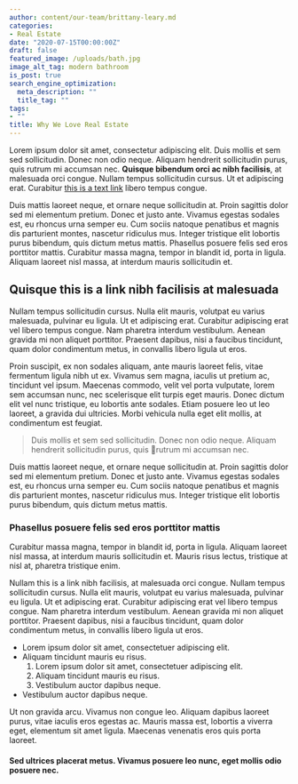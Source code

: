 ```yaml
---
author: content/our-team/brittany-leary.md
categories:
- Real Estate
date: "2020-07-15T00:00:00Z"
draft: false
featured_image: /uploads/bath.jpg
image_alt_tag: modern bathroom
is_post: true
search_engine_optimization:
  meta_description: ""
  title_tag: ""
tags:
- ""
title: Why We Love Real Estate
---
```

Lorem ipsum dolor sit amet, consectetur adipiscing elit. Duis mollis et sem sed sollicitudin. Donec non odio neque. Aliquam hendrerit sollicitudin purus, quis rutrum mi accumsan nec.&nbsp;**Quisque bibendum orci ac nibh facilisis**, at malesuada orci congue. Nullam tempus sollicitudin cursus. Ut et adipiscing erat. Curabitur&nbsp;[this is a text link](https://magzilla10.favethemes.com/wp/magzilla/demo02/introducing-a-revolutionary-method-to-master-make-up/)&nbsp;libero tempus congue.

Duis mattis laoreet neque, et ornare neque sollicitudin at. Proin sagittis dolor sed mi elementum pretium. Donec et justo ante. Vivamus egestas sodales est, eu rhoncus urna semper eu. Cum sociis natoque penatibus et magnis dis parturient montes, nascetur ridiculus mus. Integer tristique elit lobortis purus bibendum, quis dictum metus mattis. Phasellus posuere felis sed eros porttitor mattis. Curabitur massa magna, tempor in blandit id, porta in ligula. Aliquam laoreet nisl massa, at interdum mauris sollicitudin et.

## Quisque this is a link nibh facilisis at malesuada

Nullam tempus sollicitudin cursus. Nulla elit mauris, volutpat eu varius malesuada, pulvinar eu ligula. Ut et adipiscing erat. Curabitur adipiscing erat vel libero tempus congue. Nam pharetra interdum vestibulum. Aenean gravida mi non aliquet porttitor. Praesent dapibus, nisi a faucibus tincidunt, quam dolor condimentum metus, in convallis libero ligula ut eros.

Proin suscipit, ex non sodales aliquam, ante mauris laoreet felis, vitae fermentum ligula nibh ut ex. Vivamus sem magna, iaculis ut pretium ac, tincidunt vel ipsum. Maecenas commodo, velit vel porta vulputate, lorem sem accumsan nunc, nec scelerisque elit turpis eget mauris. Donec dictum elit vel nunc tristique, eu lobortis ante sodales. Etiam posuere leo ut leo laoreet, a gravida dui ultricies. Morbi vehicula nulla eget elit mollis, at condimentum est feugiat.

> Duis mollis et sem sed sollicitudin. Donec non odio neque. Aliquam hendrerit sollicitudin purus, quis rutrum mi accumsan nec.

Duis mattis laoreet neque, et ornare neque sollicitudin at. Proin sagittis dolor sed mi elementum pretium. Donec et justo ante. Vivamus egestas sodales est, eu rhoncus urna semper eu. Cum sociis natoque penatibus et magnis dis parturient montes, nascetur ridiculus mus. Integer tristique elit lobortis purus bibendum, quis dictum metus mattis.

### Phasellus posuere felis sed eros porttitor mattis

Curabitur massa magna, tempor in blandit id, porta in ligula. Aliquam laoreet nisl massa, at interdum mauris sollicitudin et. Mauris risus lectus, tristique at nisl at, pharetra tristique enim.

Nullam this is a link nibh facilisis, at malesuada orci congue. Nullam tempus sollicitudin cursus. Nulla elit mauris, volutpat eu varius malesuada, pulvinar eu ligula. Ut et adipiscing erat. Curabitur adipiscing erat vel libero tempus congue. Nam pharetra interdum vestibulum. Aenean gravida mi non aliquet porttitor. Praesent dapibus, nisi a faucibus tincidunt, quam dolor condimentum metus, in convallis libero ligula ut eros.

* Lorem ipsum dolor sit amet, consectetuer adipiscing elit.
* Aliquam tincidunt mauris eu risus.
  1. Lorem ipsum dolor sit amet, consectetuer adipiscing elit.
  2. Aliquam tincidunt mauris eu risus.
  3. Vestibulum auctor dapibus neque.
* Vestibulum auctor dapibus neque.

Ut non gravida arcu. Vivamus non congue leo. Aliquam dapibus laoreet purus, vitae iaculis eros egestas ac. Mauris massa est, lobortis a viverra eget, elementum sit amet ligula. Maecenas venenatis eros quis porta laoreet.

#### Sed ultrices placerat metus. Vivamus posuere leo nunc, eget mollis odio posuere nec.

